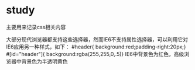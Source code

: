 # study
主要用来记录css相关内容

大部分现代浏览器都支持这些选择器，然而IE6不支持属性选择器，可以利用它对IE6应用另一种样式，如下：
#header{
background:red;padding-right:20px;}
#[id="header"]{
background:rgba(255,255,0,.5)}
IE6中背景色为红色，高级浏览器中背景色为半透明黄色
